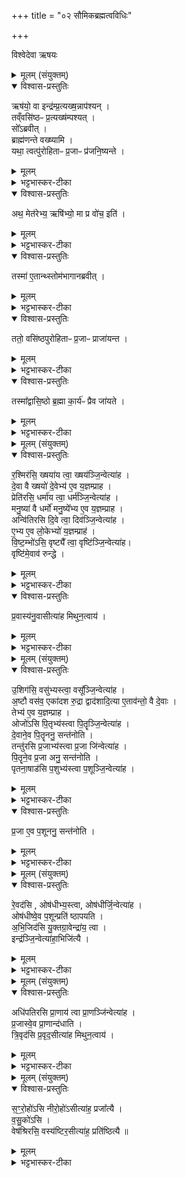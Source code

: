 +++
title = "०२ सौमिकब्रह्मत्वविधिः"

+++

विश्वेदेवा ऋषयः

<details><summary>मूलम् (संयुक्तम्)</summary>

ऋष॑यो॒ वा इन्द्र॑म्प्र॒त्यख्ष॒न्नाप॑श्य॒न्तव्ँवसि॑ष्ठᳶ प्र॒त्यख्ष॑म्पश्य॒थ्सो᳚ऽब्रवी॒द्ब्राह्म॑णन्ते वख्ष्यामि॒ यथा॒ त्वत्पु॑रोहिताᳶ प्र॒जाᳶ प्र॑जनि॒ष्यन्तेऽथ॒ मेत॑रेभ्य॒ ऋषि॑भ्यो॒ मा प्र वो॑च॒ इति॒ तस्मा॑ ए॒तान्थ्स्तोम॑भागानब्रवी॒त्ततो॒ वसि॑ष्ठपुरोहिताᳶ प्र॒जाᳶ प्राजा॑यन्त॒ तस्मा᳚द्वासि॒ष्ठो ब्र॒ह्मा का॒र्य॑ᳶ प्रैव जा॑यते
</details>

<details open><summary>विश्वास-प्रस्तुतिः</summary>

ऋष॑यो॒ वा इन्द्र॑म्प्र॒त्यख्ष॒न्नाप॑श्यन् ।   
तव्ँवसि॑ष्ठᳶ प्र॒त्यख्ष॑म्पश्यत् ।   
सो᳚ऽब्रवीत् ।   
ब्राह्म॑णन्ते वख्ष्यामि ।   
यथा॒ त्वत्पु॑रोहिताᳶ प्र॒जाᳶ प्र॑जनि॒ष्यन्ते ।   
</details>

<details><summary>मूलम्</summary>

ऋष॑यो॒ वा इन्द्र॑म्प्र॒त्यख्ष॒न्नाप॑श्यन् ।   
तव्ँवसि॑ष्ठᳶ प्र॒त्यख्ष॑म्पश्यत् ।   
सो᳚ऽब्रवीत् ।   
ब्राह्म॑णन्ते वख्ष्यामि ।   
यथा॒ त्वत्पु॑रोहिताᳶ प्र॒जाᳶ प्र॑जनि॒ष्यन्ते ।   
</details>

<details><summary>भट्टभास्कर-टीका</summary>

1ऋषयो वा इत्यादि ॥ ब्रह्मैव ब्राह्मणम् । जातावेकवचनम् । ब्राह्मणमन्त्रांस्तव वक्ष्यामीति । यद्वा - ब्रह्मत्वसाधनं ब्राह्मणं ज्ञानं तद्वक्ष्यामि । शान्तिकादिकर्तृत्वसामान्यात् पुरोहितशब्देन ब्रह्मोच्यते । शान्तिकादिषु पुरस्तान्निधीयते स्थाप्यते इति । 'त्वं पुरोहितो ब्रह्म यासां तादृश्यः प्रजाः प्रजनिष्यन्ते येन तादृशं तव ब्राह्मणं ब्रह्मत्वप्रदं ज्ञानं मन्त्रजातं वा ते वक्ष्यामि ।
</details>

<details open><summary>विश्वास-प्रस्तुतिः</summary>

अथ॒ मेत॑रेभ्य॒ ऋषि॑भ्यो॒ मा प्र वो॑च॒ इति॑ ।   
</details>

<details><summary>मूलम्</summary>

अथ॒ मेत॑रेभ्य॒ ऋषि॑भ्यो॒ मा प्र वो॑च॒ इति॑ ।   
</details>

<details><summary>भट्टभास्कर-टीका</summary>

एतत्त्वमितरेभ्यः ऋषिभ्यो मा प्रवोचः इति वसिष्ठमब्रवीदिन्द्रः ।
</details>

<details open><summary>विश्वास-प्रस्तुतिः</summary>

तस्मा॑ ए॒तान्थ्स्तोम॑भागानब्रवीत्  ।   
</details>

<details><summary>मूलम्</summary>

तस्मा॑ ए॒तान्थ्स्तोम॑भागानब्रवीत्  ।   
</details>

<details><summary>भट्टभास्कर-टीका</summary>

उक्त्वा च तस्मै वसिष्ठाय एतान् स्तोमभागान् 'रश्मिरसि' इत्यादीन् अब्रवीत् ।
</details>

<details open><summary>विश्वास-प्रस्तुतिः</summary>

ततो॒ वसि॑ष्ठपुरोहिताᳶ प्र॒जाᳶ प्राजा॑यन्त ।   
</details>

<details><summary>मूलम्</summary>

ततो॒ वसि॑ष्ठपुरोहिताᳶ प्र॒जाᳶ प्राजा॑यन्त ।   
</details>

<details><summary>भट्टभास्कर-टीका</summary>

ततो वसिष्ठपुरोहिताः वासिष्ठकाः प्रजाः प्राजायन्त ।
</details>

<details open><summary>विश्वास-प्रस्तुतिः</summary>

तस्मा᳚द्वासि॒ष्ठो ब्र॒ह्मा का॒र्य॑ᳶ प्रैव जा॑यते ।   
</details>

<details><summary>मूलम्</summary>

तस्मा᳚द्वासि॒ष्ठो ब्र॒ह्मा का॒र्य॑ᳶ प्रैव जा॑यते ।   
</details>

<details><summary>भट्टभास्कर-टीका</summary>

तस्माद्वासिष्ठो ब्रह्मा कार्यः स्तोमभागान्विद्यादिति सामर्थ्याद्गम्यते तेन प्रैव जायते यजमानः । वसिष्ठशब्दादृष्यण् ।

अत्रायं प्रयोगक्रमः - यत्राह ब्रह्मन् स्तोष्यामः प्रशास्तरिति तद्ब्रह्म प्रसौति 'देव सवितः' इत्येतां प्रतिपदमुक्त्वा 'रश्मिरसि क्षयाय त्वा क्षयं जिन्व' इति एतस्यानुवाकस्य एकैकमुपादाय प्रसौति । एवमेव प्रसवद्वादशभिः अग्निष्टोमं प्रसौति, त्रयोदशभिरत्यग्निष्टोमं, पञ्चदशभिरुक्थ्यं, षोडशभिष्षोडशिनम्, सप्तदशभिर्वाजपेयम्, एकोनत्रिंशताऽतिरात्रम्, सर्वैरप्तोर्यामम् । यत्र राथन्तराय सन्धये सर्पन्ति तदाह - 'वसुकोसि वेषश्रिरसि वस्यष्टिरसि' इति । एवमेव प्रसौत्याप्तोर्यामादिति । यज्ञस्य स्तोमानां तेजोभागाः स्तोमभागाः । उक्तं च - 'बृहस्पतिर्वा एतद्यज्ञस्य तेजस्समभरद्यत्स्तोमभागाः' इति । दासीभारादीत्वात्पूर्वपदप्रकृतिस्वरत्वम् ॥
</details>

<details><summary>मूलम् (संयुक्तम्)</summary>

र॒श्मिर॑सि॒ ख्षया॑य त्वा॒ ख्षय॑ञ्जि॒न्वेति॑ [5] आ॒ह॒ दे॒वा वै ख्षयो॑ दे॒वेभ्य॑ ए॒व य॒ज्ञम्प्राह॒ प्रेति॑रसि॒ धर्मा॑य त्वा॒ धर्म॑ञ्जि॒न्वेत्या॑ह मनु॒ष्या॑ वै धर्मो॑ मनु॒ष्ये᳚भ्य ए॒व य॒ज्ञम्प्राहान्वि॑तिरसि दि॒वे त्वा॒ दिव॑ञ्जि॒न्वेत्या॑है॒भ्य ए॒व लो॒केभ्यो॑ य॒ज्ञम्प्राह॑ विष्ट॒म्भो॑ऽसि॒ वृष्ट्यै᳚ त्वा॒ वृष्टि॑ञ्जि॒न्वेत्या॑ह॒ वृष्टि॑मे॒वाव॑ [6]  रु॒न्द्धे
</details>

<details open><summary>विश्वास-प्रस्तुतिः</summary>

र॒श्मिर॑सि॒ ख्षया॑य त्वा॒ ख्षय॑ञ्जि॒न्वेत्या॑ह ।  
दे॒वा वै ख्षयो॑ दे॒वेभ्य॑ ए॒व य॒ज्ञम्प्राह ।  
प्रेति॑रसि॒ धर्मा॑य त्वा॒ धर्म॑ञ्जि॒न्वेत्या॑ह ।  
मनु॒ष्या॑ वै धर्मो॑ मनु॒ष्ये᳚भ्य ए॒व य॒ज्ञम्प्राह ।  
अन्वि॑तिरसि दि॒वे त्वा॒ दिव॑ञ्जि॒न्वेत्या॑ह  ।  
ए॒भ्य ए॒व लो॒केभ्यो॑ य॒ज्ञम्प्राह॑ ।  
वि॒ष्ट॒म्भो॑ऽसि॒ वृष्ट्यै᳚ त्वा॒ वृष्टि॑ञ्जि॒न्वेत्या॑ह।  
वृष्टि॑मे॒वाव॑ रुन्द्धे ।   
</details>

<details><summary>मूलम्</summary>

र॒श्मिर॑सि॒ ख्षया॑य त्वा॒ ख्षय॑ञ्जि॒न्वेत्या॑ह ।  
दे॒वा वै ख्षयो॑ दे॒वेभ्य॑ ए॒व य॒ज्ञम्प्राह ।  
प्रेति॑रसि॒ धर्मा॑य त्वा॒ धर्म॑ञ्जि॒न्वेत्या॑ह ।  
मनु॒ष्या॑ वै धर्मो॑ मनु॒ष्ये᳚भ्य ए॒व य॒ज्ञम्प्राह ।  
अन्वि॑तिरसि दि॒वे त्वा॒ दिव॑ञ्जि॒न्वेत्या॑ह  ।  
ए॒भ्य ए॒व लो॒केभ्यो॑ य॒ज्ञम्प्राह॑ ।  
वि॒ष्ट॒म्भो॑ऽसि॒ वृष्ट्यै᳚ त्वा॒ वृष्टि॑ञ्जि॒न्वेत्या॑ह।  
वृष्टि॑मे॒वाव॑ रुन्द्धे ।   
</details>

<details><summary>भट्टभास्कर-टीका</summary>

2-5इदानीं मन्त्रपदानि व्याचष्टे - रश्मिरसीत्यादि ॥ क्षयति निवसत्यस्मिन्विश्वमिति गतम् ॥
</details>

<details open><summary>विश्वास-प्रस्तुतिः</summary>

प्र॒वास्य॑नु॒वासीत्या॑ह मिथुन॒त्वाय॑ ।
</details>

<details><summary>मूलम्</summary>

प्र॒वास्य॑नु॒वासीत्या॑ह मिथुन॒त्वाय॑ ।
</details>

<details><summary>भट्टभास्कर-टीका</summary>

6-7प्रवाऽस्यनुवाऽसीति द्वयोर्ग्रहणम् ॥
</details>

<details><summary>मूलम् (संयुक्तम्)</summary>

उशिग॑सि॒ वसु॑भ्यस्त्वा॒ वसू᳚ञ्जि॒न्वेत्या॑हा॒ष्टौ वस॑व॒ एका॑दश रु॒द्रा द्वाद॑शादि॒त्या ए॒ताव॑न्तो॒ वै दे॒वास्तेभ्य॑ ए॒व य॒ज्ञम्प्राहौजो॑ऽसि पि॒तृभ्य॑स्त्वा पि॒तॄञ्जि॒न्वेत्या॑ह दे॒वाने॒व पि॒तॄननु॒ सन्त॑नोति॒ तन्तु॑रसि प्र॒जाभ्य॑स्त्वा प्र॒जा जि॑न्व [7]  इत्या॑ह पि॒तॄने॒व प्र॒जा अनु॒ सन्त॑नोति पृतना॒षाड॑सि प॒शुभ्य॑स्त्वा प॒शूञ्जि॒न्वेत्या॑ह
</details>

<details open><summary>विश्वास-प्रस्तुतिः</summary>

उ॒शिग॑सि॒ वसु॑भ्यस्त्वा॒ वसू᳚ञ्जि॒न्वेत्या॑ह ।  
अ॒ष्टौ वस॑व॒ एका॑दश रु॒द्रा द्वाद॑शादि॒त्या ए॒ताव॑न्तो॒ वै दे॒वाः  ।  
तेभ्य॑ ए॒व य॒ज्ञम्प्राह  ।  
ओजो॑ऽसि पि॒तृभ्य॑स्त्वा पि॒तॄञ्जि॒न्वेत्या॑ह  ।  
दे॒वाने॒व पि॒तॄननु॒ सन्त॑नोति ।  
तन्तु॑रसि प्र॒जाभ्य॑स्त्वा प्र॒जा जि॑न्वेत्या॑ह ।  
पि॒तॄने॒व प्र॒जा अनु॒ सन्त॑नोति ।  
पृतना॒षाड॑सि प॒शुभ्य॑स्त्वा प॒शूञ्जि॒न्वेत्या॑ह ।  
</details>

<details><summary>मूलम्</summary>

उ॒शिग॑सि॒ वसु॑भ्यस्त्वा॒ वसू᳚ञ्जि॒न्वेत्या॑ह ।  
अ॒ष्टौ वस॑व॒ एका॑दश रु॒द्रा द्वाद॑शादि॒त्या ए॒ताव॑न्तो॒ वै दे॒वाः  ।  
तेभ्य॑ ए॒व य॒ज्ञम्प्राह  ।  
ओजो॑ऽसि पि॒तृभ्य॑स्त्वा पि॒तॄञ्जि॒न्वेत्या॑ह  ।  
दे॒वाने॒व पि॒तॄननु॒ सन्त॑नोति ।  
तन्तु॑रसि प्र॒जाभ्य॑स्त्वा प्र॒जा जि॑न्वेत्या॑ह ।  
पि॒तॄने॒व प्र॒जा अनु॒ सन्त॑नोति ।  
पृतना॒षाड॑सि प॒शुभ्य॑स्त्वा प॒शूञ्जि॒न्वेत्या॑ह ।  
</details>

<details><summary>भट्टभास्कर-टीका</summary>

8-10उशिगसीत्यादीनां त्रयाणां वस्वादिमन्त्राणां ग्रहणम् । तदाह - अष्टौ वसव इत्यादि । देवानेवेत्यादि । स्थापयति ॥
</details>

<details open><summary>विश्वास-प्रस्तुतिः</summary>

प्र॒जा ए॒व प॒शूननु॒ सन्त॑नोति ।  
</details>

<details><summary>मूलम्</summary>

प्र॒जा ए॒व प॒शूननु॒ सन्त॑नोति ।  
</details>

<details><summary>भट्टभास्कर-टीका</summary>

11प्रजा एवेति ॥ पितॄणामनन्तरं प्रजास्सन्तनोति, प्रजानां पशून् सन्तनोति ॥
</details>

<details><summary>मूलम् (संयुक्तम्)</summary>

रे॒वद॒स्योष॑धीभ्य॒स्त्वौष॑धीर्जि॒न्वेत्या॒हौष॑धीष्वे॒व प॒शून्प्रति॑ ष्ठापयत्यभि॒जिद॑सि यु॒क्तग्रा॒वेन्द्रा॑य॒ त्वेन्द्र॑ञ्जि॒न्वेत्या॑हा॒भिजि॑त्यै
</details>

<details open><summary>विश्वास-प्रस्तुतिः</summary>

रे॒वद॑सि , ओष॑धीभ्य॒स्त्वा, ओष॑धीर्जि॒न्वेत्या॑ह  ।   
ओष॑धीष्वे॒व प॒शून्प्रति॑ ष्ठापयति ।   
अ॒भि॒जिद॑सि यु॒क्तग्रा॒वेन्द्रा॑य॒ त्वा ।  
इन्द्र॑ञ्जि॒न्वेत्या॑हा॒भिजि॑त्यै  ।  
</details>

<details><summary>मूलम्</summary>

रे॒वद॑सि , ओष॑धीभ्य॒स्त्वा, ओष॑धीर्जि॒न्वेत्या॑ह  ।   
ओष॑धीष्वे॒व प॒शून्प्रति॑ ष्ठापयति ।   
अ॒भि॒जिद॑सि यु॒क्तग्रा॒वेन्द्रा॑य॒ त्वा ।  
इन्द्र॑ञ्जि॒न्वेत्या॑हा॒भिजि॑त्यै  ।  
</details>

<details><summary>भट्टभास्कर-टीका</summary>

12-13रेवदसीत्यादि ॥ गतम् ॥
</details>

<details><summary>मूलम् (संयुक्तम्)</summary>

अधि॑पतिरसि प्रा॒णाय॑ त्वा प्रा॒णम् [8]  जि॒न्वेत्या॑ह प्र॒जास्वे॒व प्रा॒णान्द॑धाति त्रि॒वृद॑सि प्र॒वृद॒सीत्या॑ह मिथुन॒त्वाय॑
</details>

<details open><summary>विश्वास-प्रस्तुतिः</summary>

अधि॑पतिरसि प्रा॒णाय॑ त्वा प्रा॒णञ्जि॑न्वेत्या॑ह ।   
प्र॒जास्वे॒व प्रा॒णान्द॑धाति ।   
त्रि॒वृद॑सि प्र॒वृद॒सीत्या॑ह मिथुन॒त्वाय॑ ।   
</details>

<details><summary>मूलम्</summary>

अधि॑पतिरसि प्रा॒णाय॑ त्वा प्रा॒णञ्जि॑न्वेत्या॑ह ।   
प्र॒जास्वे॒व प्रा॒णान्द॑धाति ।   
त्रि॒वृद॑सि प्र॒वृद॒सीत्या॑ह मिथुन॒त्वाय॑ ।   
</details>

<details><summary>भट्टभास्कर-टीका</summary>

14-16अधिपतिरसीत्यादि ॥ चतुर्णां प्राणादिमन्त्राणां ग्रहणम् । प्राणानिति । प्राणापानचक्षुश्रोत्राणि । मिथुनत्वायेति 'तासु त्रिवृदसीत्येव मिथुनमदधात्' इति दर्शनात् ॥
</details>

<details><summary>मूलम् (संयुक्तम्)</summary>

सꣳरो॒हो॑ऽसि नीरो॒हो॑ऽसीत्या॑ह॒ प्रजा᳚त्यै वसु॒को॑ऽसि॒ वेष॑श्रिरसि॒ वस्य॑ष्टिर॒सीत्या॑ह॒ प्रति॑ष्ठित्यै ॥ [9]  
</details>

<details open><summary>विश्वास-प्रस्तुतिः</summary>

स॒ꣳ॒रो॒हो॑ऽसि  नीरो॒हो॑ऽसीत्या॑ह॒ प्रजा᳚त्यै ।   
व॒सु॒को॑ऽसि ।  
वेष॑श्रिरसि॒ वस्य॑ष्टिर॒सीत्या॑ह॒ प्रति॑ष्ठित्यै ॥
</details>

<details><summary>मूलम्</summary>

स॒ꣳ॒रो॒हो॑ऽसि  नीरो॒हो॑ऽसीत्या॑ह॒ प्रजा᳚त्यै ।   
व॒सु॒को॑ऽसि ।  
वेष॑श्रिरसि॒ वस्य॑ष्टिर॒सीत्या॑ह॒ प्रति॑ष्ठित्यै ॥
</details>

<details><summary>भट्टभास्कर-टीका</summary>

17-21संरोहोसीत्यादीनां चतुर्णां प्रजननमन्त्राणां ग्रहणम् । 'तास्संरोहोसि नीरोहोसीत्येव प्राजनयत्' इति दर्शनात् । प्रतिष्ठित्या इति । 'प्रजा एव प्रजाता एषु लोकेषु प्रतिष्ठापयति' इति । 'तादौ च' इति गतेः प्रकृतिस्वरत्वम् ॥


इति तृतीये पञ्चमे द्वितीयोनुवाकः ॥  
</details>
